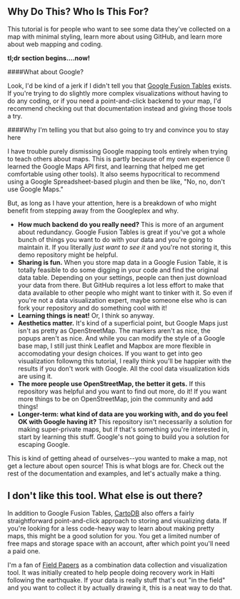 Why Do This? Who Is This For?
-----------------------------

This tutorial is for people who want to see some data they've collected on a map with minimal styling, learn more about using GitHub, and learn more about web mapping and coding. 

**tl;dr section begins....now!**

####What about Google?

Look, I'd be kind of a jerk if I didn't tell you that [Google Fusion Tables](https://support.google.com/fusiontables/answer/2571232?hl=en) exists. If you're trying to do slightly more complex visualizations without having to do any coding, or if you need a point-and-click backend to your map, I'd recommend checking out that documentation instead and giving those tools a try. 

####Why I'm telling you that but also going to try and convince you to stay here

I have trouble purely dismissing Google mapping tools entirely when trying to teach others about maps. This is partly because of my own experience (I learned the Google Maps API first, and learning that helped me get comfortable using other tools). It also seems hypocritical to recommend using a Google Spreadsheet-based plugin and then be like, "No, no, don't use Google Maps." 

But, as long as I have your attention, here is a breakdown of who might benefit from stepping away from the Googleplex and why.  

+   **How much backend do you really need?** This is more of an argument about redundancy. Google Fusion Tables is great if you've got a whole bunch of things you want to do with your data and you're going to maintain it. If you literally *just want to see it* and you're not storing it, this demo repository might be helpful.
+   **Sharing is fun.** When you store map data in a Google Fusion Table, it is totally feasible to do some digging in your code and find the original data table. Depending on your settings, people can then just download your data from there. But GitHub requires a lot less effort to make that data available to other people who might want to tinker with it. So even if you're not a data visualization expert, maybe someone else who is can fork your repository and do something cool with it!
+   **Learning things is neat!** Or, I think so anyway. 
+   **Aesthetics matter.** It's kind of a superficial point, but Google Maps just isn't as pretty as OpenStreetMap. The markers aren't as nice, the popups aren't as nice. And while you can modify the style of a Google base map, I still just think Leaflet and Mapbox are more flexible in accomodating your design choices. If you want to get into geo visualization followng this tutorial, I really think you'll be happier with the results if you don't work with Google. All the cool data visualization kids are using it.  
+   **The more people use OpenStreetMap, the better it gets.** If this repository was helpful and you want to find out more, do it! If you want more things to be on OpenStreetMap, join the community and add things!
+   **Longer-term: what kind of data are you working with, and do you feel OK with Google having it?** This repository isn't necessarily a solution for making super-private maps, but if that's something you're interested in, start by learning this stuff. Google's not going to build you a solution for escaping Google. 

This is kind of getting ahead of ourselves--you wanted to make a map, not get a lecture about open source! This is what blogs are for. Check out the rest of the documentation and examples, and let's actually make a thing.

I don't like this tool. What else is out there? 
-----------------------------------------------

In addition to Google Fusion Tables, [CartoDB](http://cartodb.com) also offers a fairly straightforward point-and-click approach to storing and visualizing data. If you're looking for a less code-heavy way to learn about making pretty maps, this might be a good solution for you. You get a limited number of free maps and storage space with an account, after which point you'll need a paid one. 

I'm a fan of [Field Papers](http://fieldpapers.org/) as a combination data collection and visualization tool. It was initially created to help people doing recovery work in Haiti following the earthquake. If your data is really stuff that's out "in the field" and you want to collect it by actually drawing it, this is a neat way to do that. 


